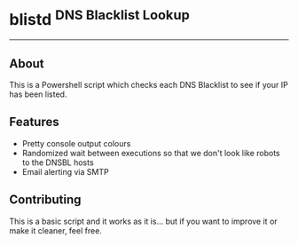 # blistd <sup>DNS Blacklist Lookup</sup>

---

## About

This is a Powershell script which checks each DNS Blacklist to see if your IP has been listed.  

## Features

- Pretty console output colours
- Randomized wait between executions so that we don't look like robots to the DNSBL hosts
- Email alerting via SMTP

## Contributing

This is a basic script and it works as it is... but if you want to improve it or make it cleaner, feel free.
